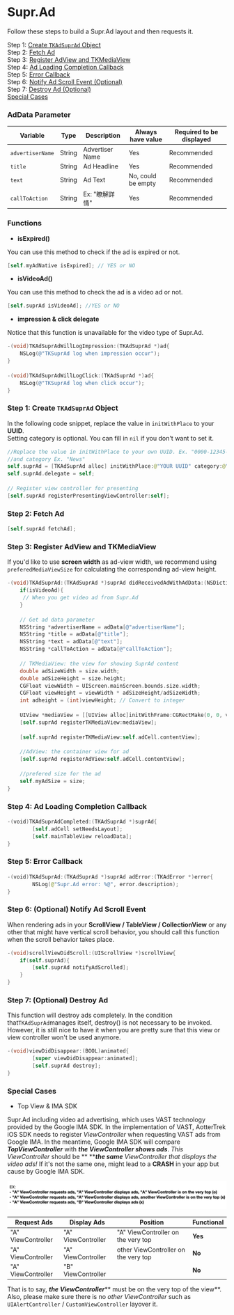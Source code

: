 # Supr.Ad

Follow these steps to build a Supr.Ad layout and then requests it.

Step 1: [Create `TKAdSuprAd` Object](supr.ad.md#step-1-create-tkadsuprad-object)\
Step 2: [Fetch Ad](supr.ad.md#step-2-fetch-ad)\
Step 3: [Register AdView and TKMediaView](supr.ad.md#step-3-register-adview-and-tkmediaview)\
Step 4: [Ad Loading Completion Callback](supr.ad.md#step-4-ad-loading-completed)\
Step 5: [Error Callback](supr.ad.md#step-5-error-callback)\
Step 6: [Notify Ad Scroll Event (Optional)](supr.ad.md#step-6-optional-notify-ad-scroll-event)\
Step 7: [Destroy Ad (Optional)](supr.ad.md#step-7-optional-destroy-ad)\
[Special Cases](supr.ad.md#special-cases)

### AdData Parameter

| Variable         | Type   | Description     | **Always have value** | Required to be displayed |
| ---------------- | ------ | --------------- | --------------------- | ------------------------ |
| `advertiserName` | String | Advertiser Name | Yes                   | Recommended              |
| `title`          | String | Ad Headline     | Yes                   | Recommended              |
| `text`           | String | Ad Text         | No, could be empty    | Recommended              |
| `callToAction`   | String | Ex: "瞭解詳情"      | Yes                   | Recommended              |

### Functions

* **isExpired()**

You can use this method to check if the ad is expired or not.

```swift
[self.myAdNative isExpired]; // YES or NO
```

* **isVideoAd()**

You can use this method to check the ad is a video ad or not.

```objectivec
[self.suprAd isVideoAd]; //YES or NO
```

* **impression & click delegate**

Notice that this function is unavailable for the video type of Supr.Ad.

```objectivec
-(void)TKAdSuprAdWillLogImpression:(TKAdSuprAd *)ad{
    NSLog(@"TKSuprAd log when impression occur");
}

-(void)TKAdSuprAdWillLogClick:(TKAdSuprAd *)ad{
    NSLog(@"TKSuprAd log when click occur");
}
```

### Step 1: Create `TKAdSuprAd` Object

In the following code snippet, replace the value in `initWithPlace` to your **UUID**.\
Setting category is optional. You can fill in `nil` if you don't want to set it.

```swift
//Replace the value in initWithPlace to your own UUID. Ex. "0000-12345-6789-000"
//and category Ex. "News"
self.suprAd = [TKAdSuprAd alloc] initWithPlace:@"YOUR UUID" category:@"CATEGORIES"];
self.suprAd.delegate = self;

// Register view controller for presenting
[self.suprAd registerPresentingViewController:self];
```

### Step 2: Fetch Ad

```swift
[self.suprAd fetchAd];
```

### Step 3: Register AdView and TKMediaView

If you'd like to use **screen width** as ad-view width, we recommend using `preferedMediaViewSize` for calculating the corresponding ad-view height.

```objectivec
-(void)TKAdSuprAd:(TKAdSuprAd *)suprAd didReceivedAdWithAdData:(NSDictionary *)adData preferedMediaViewSize:(CGSize)size isVideoAd{
    if(isVideoAd){
     // When you get video ad from Supr.Ad
    } 
  
    // Get ad data parameter
    NSString *advertiserName = adData[@"advertiserName"];
    NSString *title = adData[@"title"];
    NSString *text = adData[@"text"];
    NSString *callToAction = adData[@"callToAction"];

    // TKMediaView: the view for showing SuprAd content
    double adSizeWidth = size.width;
    double adSizeHeight = size.height;
    CGFloat viewWidth = UIScreen.mainScreen.bounds.size.width;
    CGFloat viewHeight = viewWidth * adSizeHeight/adSizeWidth;
    int adheight = (int)viewHeight; // Convert to integer
    
    UIView *mediaView = [[UIView alloc]initWithFrame:CGRectMake(0, 0, viewWidth, adheight)];
    [self.suprAd registerTKMediaView:mediaView];
    
    [self.suprAd registerTKMediaView:self.adCell.contentView];

    //AdView: the container view for ad
    [self.suprAd registerAdView:self.adCell.contentView];

    //prefered size for the ad
    self.myAdSize = size;
}
```

### Step 4: Ad Loading Completion Callback

```swift
-(void)TKAdSuprAdCompleted:(TKAdSuprAd *)suprAd{
        [self.adCell setNeedsLayout];
        [self.mainTableView reloadData];
}
```

### Step 5: Error Callback

```swift
-(void)TKAdSuprAd:(TKAdSuprAd *)suprAd adError:(TKAdError *)error{
        NSLog(@"Supr.Ad error: %@", error.description);
}
```

### Step 6: (Optional) Notify Ad Scroll Event&#x20;

When rendering ads in your **ScrollView / TableView / CollectionView** or any other that might have vertical scroll behavior, you should call this function when the scroll behavior takes place.

```objectivec
-(void)scrollViewDidScroll:(UIScrollView *)scrollView{
    if(self.suprAd){
        [self.suprAd notifyAdScrolled];
    }
}
```

### Step 7: (Optional) Destroy Ad

This function will destroy ads completely. In the condition that`TKAdSuprAd`manages itself, destroy() is not necessary to be invoked. However, it is still nice to have it when you are pretty sure that this view or view controller won't be used anymore.

```objectivec
-(void)viewDidDisappear:(BOOL)animated{
        [super viewDidDisappear:animated];
        [self.suprAd destroy];
}
```

### Special Cases

* Top View & IMA SDK

Supr.Ad including video ad advertising, which uses VAST technology provided by the Google IMA SDK. In the implementation of VAST, AotterTrek iOS SDK needs to register _ViewController_ when requesting VAST ads from Google IMA. In the meantime, Google IMA SDK will compare _**TopViewController**_ with _**the ViewController shows ads**_. _This_ _ViewController_ should be ** **_**the same** ViewController that displays the video ads!_ If it's not the same one, might lead to a **CRASH** in your app but cause by Google IMA SDK.

![](<../../.gitbook/assets/截圖 2021-09-23 下午12.18.13.png>)

| Request Ads        | Display Ads        | Position                             | Functional |
| ------------------ | ------------------ | ------------------------------------ | ---------- |
| "A" ViewController | "A" ViewController | "A" ViewController on the very top   | **Yes**    |
| "A" ViewController | "A" ViewController | other ViewController on the very top | **No**     |
| "A" ViewController | "B" ViewController |                                      | **No**     |

That is to say,  _**the ViewController**_** must be on the very top of the view**. Also, please make sure there is no _other ViewController_ such as `UIAlertController` / `CustomViewController` layover it.
